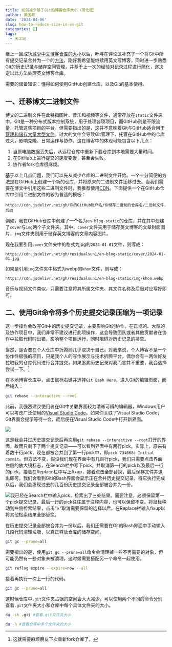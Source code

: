 ```yaml
---
title: 如何减少基于Git的博客仓库大小（简化版）
author: 黄国政
date: '2024-04-06'
slug: how-to-reduce-size-in-en-git
categories: []
tags:
  - 天工记
---
```


<!--more-->

继上一回成功[减少中文博客仓库的大小](https://guozheng.rbind.io/posts/2024/03/how-to-reduce-size-in-git/)以后，叶寻在评论区补充了一个将Git中所有提交记录合并为一个的[方法](https://github.com/residualsun1/Residualsun/discussions/46#discussioncomment-8882040)，刚好我希望能继续用英文写博客，同时进一步熟悉Git的历史记录与储存空间管理，并基于上一次的经验对记录过程进行简化，遂决定以此方法处理英文博客仓库。

需要的储备知识：懂得如何使用GitHub创建仓库，以及Git的基本使用。

## 一、迁移博文二进制文件

博文的二进制文件在此特指图片、音乐和视频等文件，通常存放在`static`文件夹中。Git是一种分布式版本控制系统，用于处理各项项目，而GitHub则是不限流量，托管这些项目的平台。但需要指出的是，这并不意味着Git与GitHub适合用于[管理和储存大量大型文件](https://docs.github.com/en/repositories/working-with-files/managing-large-files/about-large-files-on-github)。过大的文件会导致Git管理下、托管在GitHub中的仓库过大，影响克隆、日常运作与协作。这在博客中的体现可能包含以下几点：

1. 当原电脑数据丢失后，从远程仓库中重新下载仓库到本地需要大量时间。
2. 在GitHub上进行提交的速度变慢，甚至会失败。
3. 协作者fork仓库很麻烦。

基于以上几点问题，我们可以先从减少仓库的二进制文件开始。一个十分简便的方法是在GitHub上创建一个新的仓库，并将原来的二进制文件迁移过去。当我们需要在博文中引用这些二进制文件时，我推荐使用[CDN](https://www.jsdelivr.com/)。下面提供一个在GitHub仓库中引用二进制文件的较为普适的模板：

```
https://cdn.jsdelivr.net/gh/你的GitHub账户名/你储存二进制的仓库名/二进制文件.后缀
```

例如，我在GitHub仓库中创建了一个名为`en-blog-static`的仓库，并在其中创建了`cover`与`img`两个子文件夹。其中，`cover`文件夹用于储存英文博客的文章封面图片，`img`文件夹则用于储存英文博客的文章内容图片。

现在我要引用`cover`文件夹中的格式为jpg的`2024-01-01`文件，则写成：

```
https://cdn.jsdelivr.net/gh/residualsun1/en-blog-static/cover/2024-01-01.jpg
```

如果是引用`img`文件夹中格式为webp的`khon`文件，则写成：

```
https://cdn.jsdelivr.net/gh/residualsun1/en-blog-static/img/khon.webp
```

音乐与视频文件类似，只需要注意将其所属文件夹、其文件名称及后缀对应写好即可。

## 二、使用Git命令将多个历史提交记录压缩为一项记录

这一步操作会改写Git中的历史提交记录，主要影响Git的协作。在正规的、大型的及协作项目中，我们非常不建议进行此项操作，这会导致团队或者其他贡献者在协作中拉取代码时出错，影响整个项目运行，同时阻碍对历史记录的排查。

当然，是否要在个人仓库中折腾则几乎取决于自己。对我来说，个人博客不是一个协作性极强的项目，只是我个人的写作展示与技术折腾平台，偶尔会有一两位好友拉取我的仓库代码进行合并提交，如果追溯历史记录对我而言并不重要，我会选择尝试一下。[^1]

[^1]: 这就需要麻烦朋友下次重新fork仓库了。

在本地博客仓库中，点击鼠标右键并选择`Git Bash Here`，进入Git的编辑页面，而后输入：

```bash
git rebase --interactive --root
```

此前，我强烈建议使用者在Git中关联界面较为清晰可辨的编辑器，Windows用户可以考虑广泛使用的[Visual Studio Code](https://code.visualstudio.com/)。如果你关联了Visual Studio Code，Git界面会提示等待一会，而后便在Visual Studio Code中打开新界面。

![](https://cdn.jsdelivr.net/gh/residualsun1/blog-static/images/2024/04/04-06-1.png)

这是我合并过历史提交记录后再次用`git rebase --interactive --root`打开的界面，故而只剩下了两个提交记录——可以看到界面中有两行pick。实际上，原来有着数十行pick，现在都被合并到了第一行pick中，即`pick 734668c Initial commit`。但方法不变，假设我们现在界面中有几百行pick，我们只需要点击界面左侧的放大镜标志，在Search栏中写下pick，并取消第一行的pick以及最后一行的pick，接着在Replace栏中写上fixup，接着点击全部替换，最后保存文件并退出即可。我们会看到Git的Bash界面会显示正在合并历史提交记录，待它执行完成以后，我们会发现过去的几百份历史提交记录全部被合并为一份。

![我已经在Search栏中输入pick，检索出了三处结果。需要注意，必须保留第一个pick提交记录，最后一行的pick往往属于注释内容，也可以保留不变。将鼠标移动到左侧检索结果，点击”×“取消需要保留的选择以后，在Replace栏输入fixup以将其他检索结果全部替换。](https://cdn.jsdelivr.net/gh/residualsun1/blog-static/images/2024/04/04-06-2.png)

在历史提交记录全部被合并为一份以后，我们还需要在Git的Bash界面中手动输入几段代码清理垃圾，以真正释放仓库的储存空间。

```bash
git gc --prune=all
```

需要指出的是，使用`git gc --prune=all`命令会清理掉一些不再需要的对象，但可能仍然有一些对象未被清理，这时候需要搭配另一个命令一起使用。

```bash
git reflog expire --expire=now --all
```

接着再执行一次上一行的代码。

```bash
git gc --prune=all
```

这时候仓库中`.git`文件夹占据的空间会大大减少，可以使用两个不同的命令分别查看`.git`文件夹大小和仓库中每个具体文件夹的大小。

```bash
du -sh .git #查看.git文件夹大小
```

```bash
du -h #查看仓库中多个文件夹的大小
```